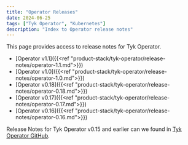 ```yaml
---
title: "Operator Releases"
date: 2024-06-25
tags: ["Tyk Operator", "Kubernetes"]
description: "Index to Operator release notes"
---
```


This page provides access to release notes for Tyk Operator. 

* [Operator v1.1]({{<ref "product-stack/tyk-operator/release-notes/operator-1.1.md">}})
* [Operator v1.0]({{<ref "product-stack/tyk-operator/release-notes/operator-1.0.md">}})
* [Operator v0.18]({{<ref "product-stack/tyk-operator/release-notes/operator-0.18.md">}})
* [Operator v0.17]({{<ref "product-stack/tyk-operator/release-notes/operator-0.17.md">}})
* [Operator v0.16]({{<ref "product-stack/tyk-operator/release-notes/operator-0.16.md">}})

Release Notes for Tyk Operator v0.15 and earlier can we found in [Tyk Operator GitHub](https://github.com/TykTechnologies/tyk-operator/releases).

